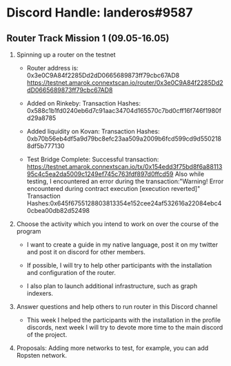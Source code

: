 # Discord Handle: landeros#9587
## Router Track Mission 1 (09.05-16.05)

1) Spinning up a router on the testnet

    - Router address is: 0x3e0C9A84f2285Dd2dD0665689873ff79cbc67AD8
      https://testnet.amarok.connextscan.io/router/0x3e0C9A84f2285Dd2dD0665689873ff79cbc67AD8

    - Added on Rinkeby:
	Transaction Hashes: 0x588c1b1fd0240eb6d7c91aac34704d165570c7bd0cff16f746f1980fd29a8785

    - Added liquidity on Kovan: 
	Transaction Hashes: 0xb70b56eb4df5a9d79bc8efc23aa509a2009b6fcd599cd9d5502188df5b777130 
	
    - Test Bridge Complete:
	Successful transaction: https://testnet.amarok.connextscan.io/tx/0x154edd3f75bd8f6a8811395c4c5ea2da5009c1249ef745c763fdf897d0ffcd59
      Also while testing, I encountered an error during the transaction:"Warning! Error encountered during contract execution [execution reverted]"
	Transaction Hashes:0x645f6755128803813354e152cee24af532616a22084ebc40cbea00db82d52498

2) Choose the activity which you intend to work on over the course of the program

    - I want to create a guide in my native language, post it on my twitter and post it on discord for other members.

    - If possible, I will try to help other participants with the installation and configuration of the router.

    - I also plan to launch additional infrastructure, such as graph indexers.

3) Answer questions and help others to run router in this Discord channel

    - This week I helped the participants with the installation in the profile discords, next week I will try to devote more time to the main discord of the project.

4) Proposals: Adding more networks to test, for example, you can add Ropsten network.

